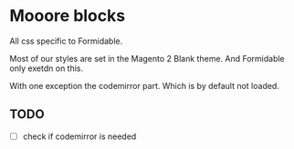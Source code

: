 # Mooore blocks

All css specific to Formidable.

Most of our styles are set in the Magento 2 Blank theme.
And Formidable only exetdn on this.

With one exception the codemirror part.
Which is by default not loaded.

## TODO

- [ ] check if codemirror is needed
